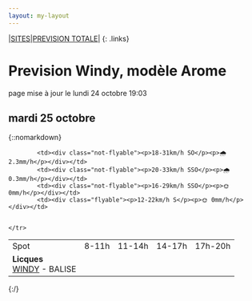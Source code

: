 ```yaml
---
layout: my-layout
---
```


|[SITES](sites)|[PREVISION TOTALE](all)|
{: .links}

# Prevision Windy, modèle Arome
page mise à jour le lundi 24 octobre 19:03



## mardi 25 octobre

{::nomarkdown}
<table>
  <tbody>
    <tr>
      <td>Spot</td>
      <td>8-11h</td>
      <td>11-14h</td>
      <td>14-17h</td>
      <td>17h-20h</td>
    </tr>
<tr>
        <td><strong>Licques</strong>  <br><a href="https://windy.com/50.786/1.936?50.388,1.934,8">WINDY</a> - <span class="no-balise"> BALISE </span> </td>
        
            <td><div class="not-flyable"><p>18-31km/h SO</p><p>🌧 2.3mm/h</p></div></td>
            <td><div class="not-flyable"><p>20-33km/h SSO</p><p>🌧 0.3mm/h</p></div></td>
            <td><div class="not-flyable"><p>16-29km/h SSO</p><p>🌞 0mm/h</p></div></td>
            <td><div class="flyable"><p>12-22km/h S</p><p>🌞 0mm/h</p></div></td>
            
        
    </tr>

</tbody>
</table>
{:/}
